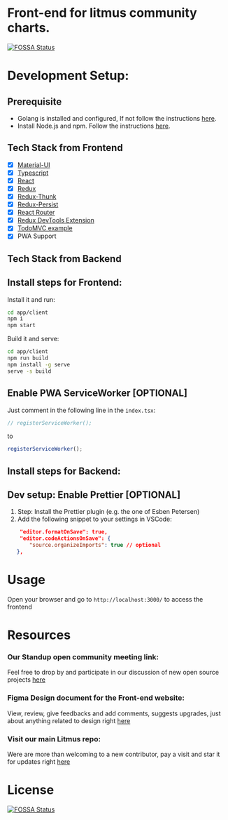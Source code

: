 # Front-end for litmus community charts.

[![FOSSA Status](https://app.fossa.com/api/projects/git%2Bgithub.com%2Flitmuschaos%2Fcharthub.litmuschaos.io.svg?type=shield)](https://app.fossa.com/projects/git%2Bgithub.com%2Flitmuschaos%2Fcharthub.litmuschaos.io?ref=badge_shield)

# Development Setup:

## Prerequisite

- Golang is installed and configured, If not follow the instructions [here](https://golang.org/doc/install).
- Install Node.js and npm. Follow the instructions [here](https://nodejs.org/en/download/current/).

## Tech Stack from Frontend

- [x] [Material-UI](https://github.com/mui-org/material-ui)
- [x] [Typescript](https://www.typescriptlang.org/)
- [x] [React](https://facebook.github.io/react/)
- [x] [Redux](https://github.com/reactjs/redux)
- [x] [Redux-Thunk](https://github.com/gaearon/redux-thunk)
- [x] [Redux-Persist](https://github.com/rt2zz/redux-persist)
- [x] [React Router](https://github.com/ReactTraining/react-router)
- [x] [Redux DevTools Extension](https://github.com/zalmoxisus/redux-devtools-extension)
- [x] [TodoMVC example](http://todomvc.com)
- [x] PWA Support

## Tech Stack from Backend

## Install steps for Frontend:

Install it and run:

```bash
cd app/client
npm i
npm start
```

Build it and serve:

```bash
cd app/client
npm run build
npm install -g serve
serve -s build
```

## Enable PWA ServiceWorker [OPTIONAL]

Just comment in the following line in the `index.tsx`:

```javascript
// registerServiceWorker();
```

to

```javascript
registerServiceWorker();
```

## Install steps for Backend:

## Dev setup: Enable Prettier [OPTIONAL]

1.  Step: Install the Prettier plugin (e.g. the one of Esben Petersen)
2.  Add the following snippet to your settings in VSCode:

```json
    "editor.formatOnSave": true,
    "editor.codeActionsOnSave": {
       "source.organizeImports": true // optional
   },
```

# Usage

Open your browser and go to `http://localhost:3000/` to access the frontend

# Resources

### Our Standup open community meeting link:

Feel free to drop by and participate in our discussion of new open source projects [here](https://us02web.zoom.us/j/89804064103?pwd=cjJnWkVUeE56SUo2ZWxVcjR2QWpCQT09)

### Figma Design document for the Front-end website:

View, review, give feedbacks and add comments, suggests upgrades, just about anything related to design right [here](https://www.figma.com/file/cCkF2KTCd7Yx3Gn4KWp9sC/Listmus-Chathub?node-id=0%3A1)

### Visit our main Litmus repo:

Were are more than welcoming to a new contributor, pay a visit and star it for updates right [here](https://github.com/litmuschaos/litmus)

# License

[![FOSSA Status](https://app.fossa.com/api/projects/git%2Bgithub.com%2Flitmuschaos%2Fcharthub.litmuschaos.io.svg?type=large)](https://app.fossa.com/projects/git%2Bgithub.com%2Flitmuschaos%2Fcharthub.litmuschaos.io?ref=badge_large)
